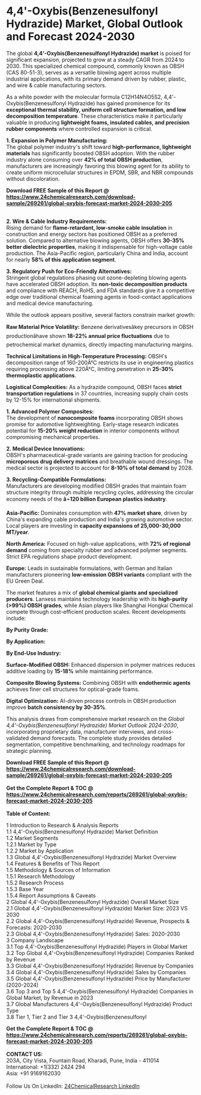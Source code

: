 <h1>4,4'-Oxybis(Benzenesulfonyl Hydrazide) Market, Global Outlook and Forecast 2024-2030</h1><p>The global <strong>4,4'-Oxybis(Benzenesulfonyl Hydrazide) market</strong> is poised for significant expansion, projected to grow at a steady CAGR from 2024 to 2030. This specialized chemical compound, commonly known as OBSH (CAS 80-51-3), serves as a versatile blowing agent across multiple industrial applications, with its primary demand driven by rubber, plastic, and wire &amp; cable manufacturing sectors.</p><p>As a white powder with the molecular formula C12H14N4O5S2, 4,4'-Oxybis(Benzenesulfonyl Hydrazide) has gained prominence for its <strong>exceptional thermal stability, uniform cell structure formation, and low decomposition temperature</strong>. These characteristics make it particularly valuable in producing <strong>lightweight foams, insulated cables, and precision rubber components</strong> where controlled expansion is critical.</p><p><strong>1. Expansion in Polymer Manufacturing:</strong><br>
The global polymer industry's shift toward <strong>high-performance, lightweight materials</strong> has significantly boosted OBSH adoption. With the rubber industry alone consuming over <strong>42% of total OBSH production</strong>, manufacturers are increasingly favoring this blowing agent for its ability to create uniform microcellular structures in EPDM, SBR, and NBR compounds without discoloration.</p><div><b>Download FREE Sample of this Report @ 
            <a href="https://www.24chemicalresearch.com/download-sample/269261/global-oxybis-forecast-market-2024-2030-205">
            https://www.24chemicalresearch.com/download-sample/269261/global-oxybis-forecast-market-2024-2030-205</a></b></div><br><p><strong>2. Wire &amp; Cable Industry Requirements:</strong><br>
Rising demand for <strong>flame-retardant, low-smoke cable insulation</strong> in construction and energy sectors has positioned OBSH as a preferred solution. Compared to alternative blowing agents, OBSH offers <strong>30-35% better dielectric properties</strong>, making it indispensable for high-voltage cable production. The Asia-Pacific region, particularly China and India, account for nearly <strong>58% of this application segment</strong>.</p><p><strong>3. Regulatory Push for Eco-Friendly Alternatives:</strong><br>
Stringent global regulations phasing out ozone-depleting blowing agents have accelerated OBSH adoption. Its <strong>non-toxic decomposition products</strong> and compliance with REACH, RoHS, and FDA standards give it a competitive edge over traditional chemical foaming agents in food-contact applications and medical device manufacturing.</p><p>While the outlook appears positive, several factors constrain market growth:</p><p><strong>Raw Material Price Volatility:</strong> Benzene derivativesâkey precursors in OBSH productionâhave shown <strong>18-22% annual price fluctuations</strong> due to petrochemical market dynamics, directly impacting manufacturing margins.</p><p><strong>Technical Limitations in High-Temperature Processing:</strong> OBSH's decomposition range of 160-200Â°C restricts its use in engineering plastics requiring processing above 220Â°C, limiting penetration in <strong>25-30% thermoplastic applications</strong>.</p><p><strong>Logistical Complexities:</strong> As a hydrazide compound, OBSH faces <strong>strict transportation regulations</strong> in 37 countries, increasing supply chain costs by 12-15% for international shipments.</p><p><strong>1. Advanced Polymer Composites:</strong><br>
The development of <strong>nanocomposite foams</strong> incorporating OBSH shows promise for automotive lightweighting. Early-stage research indicates potential for <strong>15-20% weight reduction</strong> in interior components without compromising mechanical properties.</p><p><strong>2. Medical Device Innovations:</strong><br>
OBSH's pharmaceutical-grade variants are gaining traction for producing <strong>microporous drug delivery matrices</strong> and breathable wound dressings. The medical sector is projected to account for <strong>8-10% of total demand</strong> by 2028.</p><p><strong>3. Recycling-Compatible Formulations:</strong><br>
Manufacturers are developing modified OBSH grades that maintain foam structure integrity through multiple recycling cycles, addressing the circular economy needs of the <strong>â¬120 billion European plastics industry</strong>.</p><p><strong>Asia-Pacific:</strong> Dominates consumption with <strong>47% market share</strong>, driven by China's expanding cable production and India's growing automotive sector. Local players are investing in <strong>capacity expansions of 25,000-30,000 MT/year</strong>.</p><p><strong>North America:</strong> Focused on high-value applications, with <strong>72% of regional demand</strong> coming from specialty rubber and advanced polymer segments. Strict EPA regulations shape product development.</p><p><strong>Europe:</strong> Leads in sustainable formulations, with German and Italian manufacturers pioneering <strong>low-emission OBSH variants</strong> compliant with the EU Green Deal.</p><p>The market features a mix of <strong>global chemical giants and specialized producers</strong>. Lanxess maintains technology leadership with its <strong>high-purity (&gt;99%) OBSH grades</strong>, while Asian players like Shanghai Hongkai Chemical compete through cost-efficient production scales. Recent developments include:</p><p><strong>By Purity Grade:</strong></p><p><strong>By Application:</strong></p><p><strong>By End-Use Industry:</strong></p><p><strong>Surface-Modified OBSH:</strong> Enhanced dispersion in polymer matrices reduces additive loading by <strong>15-18%</strong> while maintaining performance.</p><p><strong>Composite Blowing Systems:</strong> Combining OBSH with <strong>endothermic agents</strong> achieves finer cell structures for optical-grade foams.</p><p><strong>Digital Optimization:</strong> AI-driven process controls in OBSH production improve <strong>batch consistency by 30-35%</strong>.</p><p>This analysis draws from comprehensive market research on the <em>Global 4,4'-Oxybis(Benzenesulfonyl Hydrazide) Market Outlook 2024-2030</em>, incorporating proprietary data, manufacturer interviews, and cross-validated demand forecasts. The complete study provides detailed segmentation, competitive benchmarking, and technology roadmaps for strategic planning.</p><div><b>Download FREE Sample of this Report @ 
            <a href="https://www.24chemicalresearch.com/download-sample/269261/global-oxybis-forecast-market-2024-2030-205">
            https://www.24chemicalresearch.com/download-sample/269261/global-oxybis-forecast-market-2024-2030-205</a></b></div><br><div><b>Get the Complete Report & TOC @ 
            <a href="https://www.24chemicalresearch.com/reports/269261/global-oxybis-forecast-market-2024-2030-205">
            https://www.24chemicalresearch.com/reports/269261/global-oxybis-forecast-market-2024-2030-205</a></b></div><br>
            <b>Table of Content:</b><p>1 Introduction to Research & Analysis Reports<br />
    1.1 4,4'-Oxybis(Benzenesulfonyl Hydrazide) Market Definition<br />
    1.2 Market Segments<br />
        1.2.1 Market by Type<br />
        1.2.2 Market by Application<br />
    1.3 Global 4,4'-Oxybis(Benzenesulfonyl Hydrazide) Market Overview<br />
    1.4 Features & Benefits of This Report<br />
    1.5 Methodology & Sources of Information<br />
        1.5.1 Research Methodology<br />
        1.5.2 Research Process<br />
        1.5.3 Base Year<br />
        1.5.4 Report Assumptions & Caveats<br />
2 Global 4,4'-Oxybis(Benzenesulfonyl Hydrazide) Overall Market Size<br />
    2.1 Global 4,4'-Oxybis(Benzenesulfonyl Hydrazide) Market Size: 2023 VS 2030<br />
    2.2 Global 4,4'-Oxybis(Benzenesulfonyl Hydrazide) Revenue, Prospects & Forecasts: 2020-2030<br />
    2.3 Global 4,4'-Oxybis(Benzenesulfonyl Hydrazide) Sales: 2020-2030<br />
3 Company Landscape<br />
    3.1 Top 4,4'-Oxybis(Benzenesulfonyl Hydrazide) Players in Global Market<br />
    3.2 Top Global 4,4'-Oxybis(Benzenesulfonyl Hydrazide) Companies Ranked by Revenue<br />
    3.3 Global 4,4'-Oxybis(Benzenesulfonyl Hydrazide) Revenue by Companies<br />
    3.4 Global 4,4'-Oxybis(Benzenesulfonyl Hydrazide) Sales by Companies<br />
    3.5 Global 4,4'-Oxybis(Benzenesulfonyl Hydrazide) Price by Manufacturer (2020-2024)<br />
    3.6 Top 3 and Top 5 4,4'-Oxybis(Benzenesulfonyl Hydrazide) Companies in Global Market, by Revenue in 2023<br />
    3.7 Global Manufacturers 4,4'-Oxybis(Benzenesulfonyl Hydrazide) Product Type<br />
    3.8 Tier 1, Tier 2 and Tier 3 4,4'-Oxybis(Benzenesulfonyl</p><div><b>Get the Complete Report & TOC @ 
            <a href="https://www.24chemicalresearch.com/reports/269261/global-oxybis-forecast-market-2024-2030-205">
            https://www.24chemicalresearch.com/reports/269261/global-oxybis-forecast-market-2024-2030-205</a></b></div><br><b>CONTACT US:</b><br>
            203A, City Vista, Fountain Road, Kharadi, Pune, India - 411014<br>
            International: +1(332) 2424 294<br>
            Asia: +91 9169162030 <br><br>
            Follow Us On LinkedIn: <a href="https://www.linkedin.com/company/24chemicalresearch/">24ChemicalResearch LinkedIn</a>